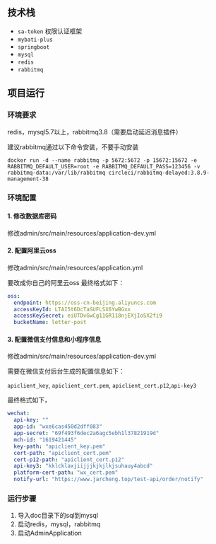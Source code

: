 



## 技术栈

- `sa-token` 权限认证框架
- `mybati-plus`
- `springboot`
- `mysql`
- `redis`
- `rabbitmq`

## 项目运行

### 环境要求

redis，mysql5.7以上，rabbitmq3.8（需要启动延迟消息插件）

建议rabbitmq通过以下命令安装，不要手动安装

```shell
docker run -d --name rabbitmq -p 5672:5672 -p 15672:15672 -e RABBITMQ_DEFAULT_USER=root -e RABBITMQ_DEFAULT_PASS=123456 -v rabbitmq-data:/var/lib/rabbitmq circleci/rabbitmq-delayed:3.8.9-management-38
```

### 环境配置

#### 1. 修改数据库密码

修改admin/src/main/resources/application-dev.yml

#### 2. 配置阿里云oss

修改admin/src/main/resources/application.yml

要改成你自己的阿里云oss
最终格式如下：

```yaml
oss:
  endpoint: https://oss-cn-beijing.aliyuncs.com
  accessKeyId: LTAI5t6DcTaSUFLSX6YwBGxx
  accessKeySecret: eiUTDvGwCg11GR118njEXjIoSX2fi9
  bucketName: letter-post
```

#### 3. 配置微信支付信息和小程序信息

修改admin/src/main/resources/application-dev.yml

需要在微信支付后台生成的配置信息如下：

`apiclient_key`, `apiclient_cert.pem`, `apiclient_cert.p12`,`api-key3`

最终格式如下，

```yaml
wechat:
  api-key: ""
  app-id: "wxe6cas450d2dff083"
  app-secret: "69f493f6dec2a6agc5ebh1l37821919d"
  mch-id: "1619421445"
  key-path: "apiclient_key.pem"
  cert-path: "apiclient_cert.pem"
  cert-p12-path: "apiclient_cert.p12"
  api-key3: "kklcklaxjiijjjkjkjlkjsuhauy4abcd"
  platform-cert-path: "wx_cert.pem"
  notify-url: "https://www.jarcheng.top/test-api/order/notify"
```

### 运行步骤

1. 导入doc目录下的sql到mysql
2. 启动redis，mysql，rabbitmq
3. 启动AdminApplication


